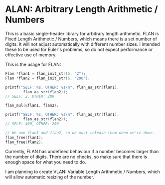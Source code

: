 # ALAN: Arbitrary Length Arithmetic / Numbers

This is a basic single-header library for arbitrary length arithmetic. FLAN is Fixed Length Arithmetic / Numbers, which means there is a set number of digits. It will not adjust automatically with different number sizes. I intended these to be used for Euler's problems, so do not expect performance or effective use of memory.

This is the usage for FLAN:

```c
Flan *flan1 = flan_init_str(5, "2");
Flan *flan2 = flan_init_str(5, "200");

printf("SELF: %s, OTHER: %s\n", flan_as_str(flan1),
        flan_as_str(flan2));
// SELF: 2, OTHER: 200

flan_mul(&flan1, flan2);

printf("SELF: %s, OTHER: %s\n", flan_as_str(flan1),
        flan_as_str(flan2));
// SELF: 400, OTHER: 200

// We own flan1 and flan2, so we must release them when we're done.
flan_free(flan1);
flan_free(flan2);
```

Currently, FLAN has undefined behaviour if a number becomes larger than the number of digits. There are no checks, so make sure that there is enough space for what you need to do.

I am planning to create VLAN: Variable Length Arithmetic / Numbers, which will allow automatic resizing of the number.
